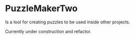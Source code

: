 # PuzzleMakerTwo

Is a tool for creating puzzles to be used inside other projects.

Currently under construction and refactor.
